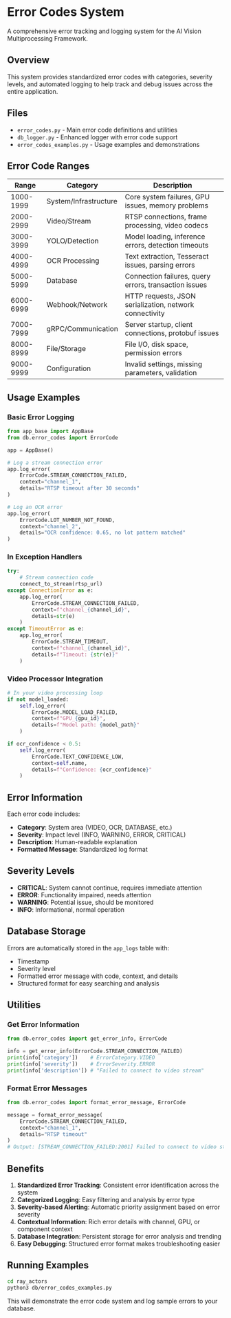 # Error Codes System

A comprehensive error tracking and logging system for the AI Vision Multiprocessing Framework.

## Overview

This system provides standardized error codes with categories, severity levels, and automated logging to help track and debug issues across the entire application.

## Files

- `error_codes.py` - Main error code definitions and utilities
- `db_logger.py` - Enhanced logger with error code support  
- `error_codes_examples.py` - Usage examples and demonstrations

## Error Code Ranges

| Range | Category | Description |
|-------|----------|-------------|
| 1000-1999 | System/Infrastructure | Core system failures, GPU issues, memory problems |
| 2000-2999 | Video/Stream | RTSP connections, frame processing, video codecs |
| 3000-3999 | YOLO/Detection | Model loading, inference errors, detection timeouts |
| 4000-4999 | OCR Processing | Text extraction, Tesseract issues, parsing errors |
| 5000-5999 | Database | Connection failures, query errors, transaction issues |
| 6000-6999 | Webhook/Network | HTTP requests, JSON serialization, network connectivity |
| 7000-7999 | gRPC/Communication | Server startup, client connections, protobuf issues |
| 8000-8999 | File/Storage | File I/O, disk space, permission errors |
| 9000-9999 | Configuration | Invalid settings, missing parameters, validation |

## Usage Examples

### Basic Error Logging

```python
from app_base import AppBase
from db.error_codes import ErrorCode

app = AppBase()

# Log a stream connection error
app.log_error(
    ErrorCode.STREAM_CONNECTION_FAILED,
    context="channel_1", 
    details="RTSP timeout after 30 seconds"
)

# Log an OCR error
app.log_error(
    ErrorCode.LOT_NUMBER_NOT_FOUND,
    context="channel_2",
    details="OCR confidence: 0.65, no lot pattern matched"
)
```

### In Exception Handlers

```python
try:
    # Stream connection code
    connect_to_stream(rtsp_url)
except ConnectionError as e:
    app.log_error(
        ErrorCode.STREAM_CONNECTION_FAILED,
        context=f"channel_{channel_id}",
        details=str(e)
    )
except TimeoutError as e:
    app.log_error(
        ErrorCode.STREAM_TIMEOUT,
        context=f"channel_{channel_id}",
        details=f"Timeout: {str(e)}"
    )
```

### Video Processor Integration

```python
# In your video processing loop
if not model_loaded:
    self.log_error(
        ErrorCode.MODEL_LOAD_FAILED,
        context=f"GPU_{gpu_id}",
        details=f"Model path: {model_path}"
    )

if ocr_confidence < 0.5:
    self.log_error(
        ErrorCode.TEXT_CONFIDENCE_LOW,
        context=self.name,
        details=f"Confidence: {ocr_confidence}"
    )
```

## Error Information

Each error code includes:

- **Category**: System area (VIDEO, OCR, DATABASE, etc.)
- **Severity**: Impact level (INFO, WARNING, ERROR, CRITICAL)
- **Description**: Human-readable explanation
- **Formatted Message**: Standardized log format

## Severity Levels

- **CRITICAL**: System cannot continue, requires immediate attention
- **ERROR**: Functionality impaired, needs attention  
- **WARNING**: Potential issue, should be monitored
- **INFO**: Informational, normal operation

## Database Storage

Errors are automatically stored in the `app_logs` table with:
- Timestamp
- Severity level
- Formatted error message with code, context, and details
- Structured format for easy searching and analysis

## Utilities

### Get Error Information
```python
from db.error_codes import get_error_info, ErrorCode

info = get_error_info(ErrorCode.STREAM_CONNECTION_FAILED)
print(info['category'])    # ErrorCategory.VIDEO
print(info['severity'])    # ErrorSeverity.ERROR
print(info['description']) # "Failed to connect to video stream"
```

### Format Error Messages
```python
from db.error_codes import format_error_message, ErrorCode

message = format_error_message(
    ErrorCode.STREAM_CONNECTION_FAILED,
    context="channel_1",
    details="RTSP timeout"
)
# Output: [STREAM_CONNECTION_FAILED:2001] Failed to connect to video stream | Context: channel_1 | Details: RTSP timeout
```

## Benefits

1. **Standardized Error Tracking**: Consistent error identification across the system
2. **Categorized Logging**: Easy filtering and analysis by error type
3. **Severity-based Alerting**: Automatic priority assignment based on error severity
4. **Contextual Information**: Rich error details with channel, GPU, or component context
5. **Database Integration**: Persistent storage for error analysis and trending
6. **Easy Debugging**: Structured error format makes troubleshooting easier

## Running Examples

```bash
cd ray_actors
python3 db/error_codes_examples.py
```

This will demonstrate the error code system and log sample errors to your database.
